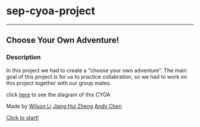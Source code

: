 # sep-cyoa-project
---

## Choose Your Own Adventure!

### Description 
In this project we had to create a "choose your own adventure". The main goal of this project 
is for us to practice collabration, so we had to work on this project together with our group mates.

click [here](https://docs.google.com/drawings/d/1UiTQRKsFZK_ai_q2bzcZ5o7Ru1AVfmSBQZZy2rFZIaY/edit) to see the diagram of this CYOA

Made by [Wilson Li](https://github.com/wilsonl7870)  [Jiang Hui Zheng](https://github.com/jianghuiz7368)  [Andy Chen](https://github.com/andyc6074)

[Click to start!](https://jianghuiz7368.github.io/sep-cyoa-project/home.html)


